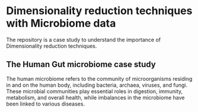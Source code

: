 # Dimensionality reduction techniques with Microbiome data
The repository is a case study to understand the importance of Dimensionality reduction techniques. 

## The Human Gut microbiome case study
The human microbiome refers to the community of microorganisms residing in and on the human body, including bacteria, archaea, viruses, and fungi. These microbial communities play essential roles in digestion, immunity, metabolism, and overall health, while imbalances in the microbiome have been linked to various diseases.
